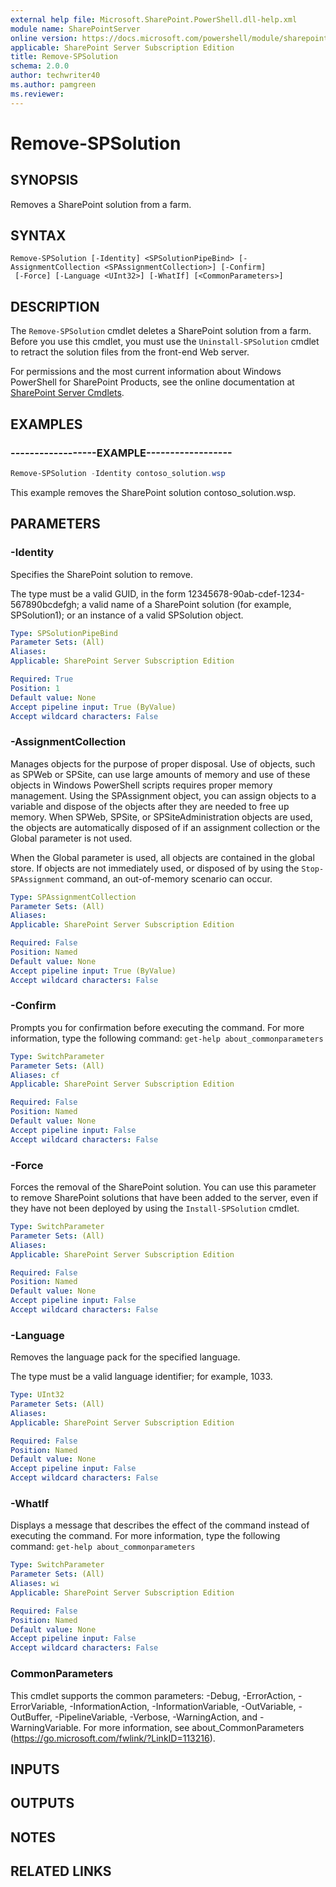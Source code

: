 ```yaml
---
external help file: Microsoft.SharePoint.PowerShell.dll-help.xml
module name: SharePointServer
online version: https://docs.microsoft.com/powershell/module/sharepoint-server/remove-spsolution
applicable: SharePoint Server Subscription Edition
title: Remove-SPSolution
schema: 2.0.0
author: techwriter40
ms.author: pamgreen
ms.reviewer: 
---
```


# Remove-SPSolution

## SYNOPSIS
Removes a SharePoint solution from a farm.


## SYNTAX

```
Remove-SPSolution [-Identity] <SPSolutionPipeBind> [-AssignmentCollection <SPAssignmentCollection>] [-Confirm]
 [-Force] [-Language <UInt32>] [-WhatIf] [<CommonParameters>]
```

## DESCRIPTION
The `Remove-SPSolution` cmdlet deletes a SharePoint solution from a farm.
Before you use this cmdlet, you must use the `Uninstall-SPSolution` cmdlet to retract the solution files from the front-end Web server.

For permissions and the most current information about Windows PowerShell for SharePoint Products, see the online documentation at [SharePoint Server Cmdlets](https://docs.microsoft.com/powershell/sharepoint/sharepoint-server/sharepoint-server-cmdlets).


## EXAMPLES

### ------------------EXAMPLE------------------
```powershell
Remove-SPSolution -Identity contoso_solution.wsp
```

This example removes the SharePoint solution contoso_solution.wsp.


## PARAMETERS

### -Identity
Specifies the SharePoint solution to remove.

The type must be a valid GUID, in the form 12345678-90ab-cdef-1234-567890bcdefgh; a valid name of a SharePoint solution (for example, SPSolution1); or an instance of a valid SPSolution object.

```yaml
Type: SPSolutionPipeBind
Parameter Sets: (All)
Aliases: 
Applicable: SharePoint Server Subscription Edition

Required: True
Position: 1
Default value: None
Accept pipeline input: True (ByValue)
Accept wildcard characters: False
```

### -AssignmentCollection
Manages objects for the purpose of proper disposal.
Use of objects, such as SPWeb or SPSite, can use large amounts of memory and use of these objects in Windows PowerShell scripts requires proper memory management.
Using the SPAssignment object, you can assign objects to a variable and dispose of the objects after they are needed to free up memory.
When SPWeb, SPSite, or SPSiteAdministration objects are used, the objects are automatically disposed of if an assignment collection or the Global parameter is not used.

When the Global parameter is used, all objects are contained in the global store.
If objects are not immediately used, or disposed of by using the `Stop-SPAssignment` command, an out-of-memory scenario can occur.

```yaml
Type: SPAssignmentCollection
Parameter Sets: (All)
Aliases: 
Applicable: SharePoint Server Subscription Edition

Required: False
Position: Named
Default value: None
Accept pipeline input: True (ByValue)
Accept wildcard characters: False
```

### -Confirm
Prompts you for confirmation before executing the command.
For more information, type the following command: `get-help about_commonparameters`

```yaml
Type: SwitchParameter
Parameter Sets: (All)
Aliases: cf
Applicable: SharePoint Server Subscription Edition

Required: False
Position: Named
Default value: None
Accept pipeline input: False
Accept wildcard characters: False
```

### -Force
Forces the removal of the SharePoint solution.
You can use this parameter to remove SharePoint solutions that have been added to the server, even if they have not been deployed by using the `Install-SPSolution` cmdlet.

```yaml
Type: SwitchParameter
Parameter Sets: (All)
Aliases: 
Applicable: SharePoint Server Subscription Edition

Required: False
Position: Named
Default value: None
Accept pipeline input: False
Accept wildcard characters: False
```

### -Language
Removes the language pack for the specified language.

The type must be a valid language identifier; for example, 1033.

```yaml
Type: UInt32
Parameter Sets: (All)
Aliases: 
Applicable: SharePoint Server Subscription Edition

Required: False
Position: Named
Default value: None
Accept pipeline input: False
Accept wildcard characters: False
```

### -WhatIf
Displays a message that describes the effect of the command instead of executing the command.
For more information, type the following command: `get-help about_commonparameters`

```yaml
Type: SwitchParameter
Parameter Sets: (All)
Aliases: wi
Applicable: SharePoint Server Subscription Edition

Required: False
Position: Named
Default value: None
Accept pipeline input: False
Accept wildcard characters: False
```

### CommonParameters
This cmdlet supports the common parameters: -Debug, -ErrorAction, -ErrorVariable, -InformationAction, -InformationVariable, -OutVariable, -OutBuffer, -PipelineVariable, -Verbose, -WarningAction, and -WarningVariable. For more information, see about_CommonParameters (https://go.microsoft.com/fwlink/?LinkID=113216).

## INPUTS

## OUTPUTS

## NOTES

## RELATED LINKS

